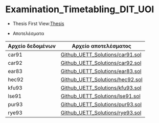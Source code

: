 # Examination_Timetabling_DIT_UOI

* Thesis First View:[Thesis](./Thesis)

* Αποτελέσματα

|  Αρχείο δεδομένων | Αρχείο αποτελέσματος                                                 |
|-------------------|----------------------------------------------------------------------|
| car91             |[Github_UETT_Solutions/car91.sol](Github_UETT_Solutions/car91.sol)|
| car92             |[Github_UETT_Solutions/car92.sol](Github_UETT_Solutions/car91.sol)|
| ear83             |[Github_UETT_Solutions/ear83.sol](Github_UETT_Solutions/ear83.sol)|
| hec92             |[Github_UETT_Solutions/hec92.sol](Github_UETT_Solutions/hec92.sol)|
| kfu93             |[Github_UETT_Solutions/kfu93.sol](Github_UETT_Solutions/kfu93.sol)|
| lse91             |[Github_UETT_Solutions/lse91.sol](Github_UETT_Solutions/lse91.sol)|
| pur93             |[Github_UETT_Solutions/pur93.sol](Github_UETT_Solutions/pur93.sol)|
| rye93             |[Github_UETT_Solutions/rye93.sol](Github_UETT_Solutions/rye93.sol)|

